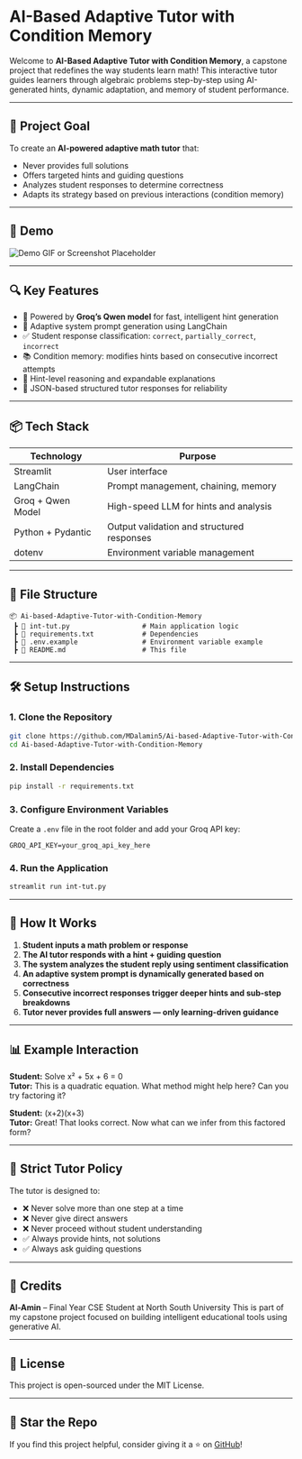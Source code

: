# AI-Based Adaptive Tutor with Condition Memory

Welcome to **AI-Based Adaptive Tutor with Condition Memory**, a capstone project that redefines the way students learn math! This interactive tutor guides learners through algebraic problems step-by-step using AI-generated hints, dynamic adaptation, and memory of student performance.

---

## 🎯 Project Goal
To create an **AI-powered adaptive math tutor** that:
- Never provides full solutions
- Offers targeted hints and guiding questions
- Analyzes student responses to determine correctness
- Adapts its strategy based on previous interactions (condition memory)

---

## 🚀 Demo
![Demo GIF or Screenshot Placeholder](link-to-your-demo.gif)

---

## 🔍 Key Features

- 🤖 Powered by **Groq’s Qwen model** for fast, intelligent hint generation
- 🧠 Adaptive system prompt generation using LangChain
- ✅ Student response classification: `correct`, `partially_correct`, `incorrect`
- 📚 Condition memory: modifies hints based on consecutive incorrect attempts
- 💬 Hint-level reasoning and expandable explanations
- 🧩 JSON-based structured tutor responses for reliability

---

## 📦 Tech Stack
| Technology         | Purpose                                      |
|--------------------|----------------------------------------------|
| Streamlit          | User interface                               |
| LangChain          | Prompt management, chaining, memory          |
| Groq + Qwen Model  | High-speed LLM for hints and analysis        |
| Python + Pydantic  | Output validation and structured responses   |
| dotenv             | Environment variable management              |

---

## 📁 File Structure
```
📦 Ai-based-Adaptive-Tutor-with-Condition-Memory
 ┣ 📄 int-tut.py                  # Main application logic
 ┣ 📄 requirements.txt            # Dependencies
 ┣ 📄 .env.example                # Environment variable example
 ┣ 📄 README.md                   # This file
```

---

## 🛠️ Setup Instructions

### 1. Clone the Repository
```bash
git clone https://github.com/MDalamin5/Ai-based-Adaptive-Tutor-with-Condition-Memory.git
cd Ai-based-Adaptive-Tutor-with-Condition-Memory
```

### 2. Install Dependencies
```bash
pip install -r requirements.txt
```

### 3. Configure Environment Variables
Create a `.env` file in the root folder and add your Groq API key:
```env
GROQ_API_KEY=your_groq_api_key_here
```

### 4. Run the Application
```bash
streamlit run int-tut.py
```

---

## 🧠 How It Works

1. **Student inputs a math problem or response**
2. **The AI tutor responds with a hint + guiding question**
3. **The system analyzes the student reply using sentiment classification**
4. **An adaptive system prompt is dynamically generated based on correctness**
5. **Consecutive incorrect responses trigger deeper hints and sub-step breakdowns**
6. **Tutor never provides full answers — only learning-driven guidance**

---

## 📊 Example Interaction
**Student:** Solve x² + 5x + 6 = 0  
**Tutor:** This is a quadratic equation. What method might help here? Can you try factoring it?

**Student:** (x+2)(x+3)  
**Tutor:** Great! That looks correct. Now what can we infer from this factored form?

---

## 🔐 Strict Tutor Policy
The tutor is designed to:
- ❌ Never solve more than one step at a time
- ❌ Never give direct answers
- ❌ Never proceed without student understanding
- ✅ Always provide hints, not solutions
- ✅ Always ask guiding questions

---

## 🙌 Credits
**Al-Amin** – Final Year CSE Student at North South University 
This is part of my capstone project focused on building intelligent educational tools using generative AI.

---

## 📃 License
This project is open-sourced under the MIT License.

---

## 🌟 Star the Repo
If you find this project helpful, consider giving it a ⭐ on [GitHub](https://github.com/MDalamin5/Ai-based-Adaptive-Tutor-with-Condition-Memory)!

